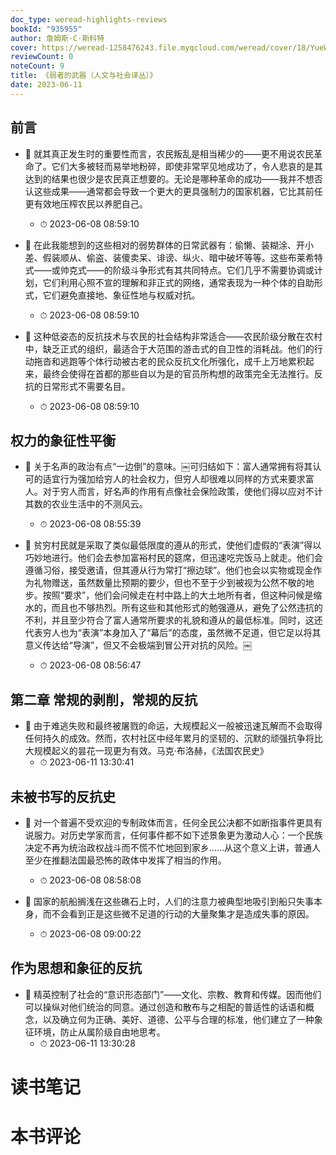 ```yaml
---
doc_type: weread-highlights-reviews
bookId: "935955"
author: 詹姆斯·C·斯科特
cover: https://weread-1258476243.file.myqcloud.com/weread/cover/18/YueWen_935955/t7_YueWen_935955.jpg
reviewCount: 0
noteCount: 9
title: 《弱者的武器（人文与社会译丛）》
date: 2023-06-11
---
```



## 前言


- 📌 就其真正发生时的重要性而言，农民叛乱是相当稀少的——更不用说农民革命了。它们大多被轻而易举地粉碎，即使非常罕见地成功了，令人悲哀的是其达到的结果也很少是农民真正想要的。无论是哪种革命的成功——我并不想否认这些成果——通常都会导致一个更大的更具强制力的国家机器，它比其前任更有效地压榨农民以养肥自己。 
    - ⏱ 2023-06-08 08:59:10 

- 📌 在此我能想到的这些相对的弱势群体的日常武器有：偷懒、装糊涂、开小差、假装顺从、偷盗、装傻卖呆、诽谤、纵火、暗中破坏等等。这些布莱希特式——或帅克式——的阶级斗争形式有其共同特点。它们几乎不需要协调或计划，它们利用心照不宣的理解和非正式的网络，通常表现为一种个体的自助形式，它们避免直接地、象征性地与权威对抗。 
    - ⏱ 2023-06-08 08:59:10 

- 📌 这种低姿态的反抗技术与农民的社会结构非常适合——农民阶级分散在农村中，缺乏正式的组织，最适合于大范围的游击式的自卫性的消耗战。他们的行动拖沓和逃跑等个体行动被古老的民众反抗文化所强化，成千上万地累积起来，最终会使得在首都的那些自以为是的官员所构想的政策完全无法推行。反抗的日常形式不需要名目。 
    - ⏱ 2023-06-08 08:59:10 
## 权力的象征性平衡


- 📌 关于名声的政治有点“一边倒”的意味。￼可归结如下：富人通常拥有将其认可的适宜行为强加给穷人的社会权力，但穷人却很难以同样的方式来要求富人。对于穷人而言，好名声的作用有点像社会保险政策，使他们得以应对不计其数的农业生活中的不测风云。 
    - ⏱ 2023-06-08 08:55:39 

- 📌 贫穷村民就是采取了类似最低限度的遵从的形式，使他们虚假的“表演”得以巧妙地进行。他们会去参加富裕村民的筵席，但迅速吃完饭马上就走。他们会遵循习俗，接受邀请，但其遵从行为常打“擦边球”。他们也会以实物或现金作为礼物赠送，虽然数量比预期的要少，但也不至于少到被视为公然不敬的地步。按照“要求”，他们会问候走在村中路上的大土地所有者，但这种问候是缩水的，而且也不够热烈。所有这些和其他形式的勉强遵从，避免了公然违抗的不利，并且至少符合了富人通常所要求的礼貌和遵从的最低标准。同时，这还代表穷人也为“表演”本身加入了“幕后”的态度，虽然微不足道，但它足以将其意义传达给“导演”，但又不会极端到冒公开对抗的风险。￼ 
    - ⏱ 2023-06-08 08:56:47 
## 第二章 常规的剥削，常规的反抗


- 📌 由于难逃失败和最终被屠戮的命运，大规模起义一般被迅速瓦解而不会取得任何持久的成效。然而，农村社区中经年累月的坚韧的、沉默的顽强抗争将比大规模起义的昙花一现更为有效。马克·布洛赫，《法国农民史》 
    - ⏱ 2023-06-11 13:30:41 
## 未被书写的反抗史


- 📌 对一个普遍不受欢迎的专制政体而言，任何全民公决都不如断指事件更具有说服力。对历史学家而言，任何事件都不如下述景象更为激动人心：一个民族决定不再为统治政权战斗而不慌不忙地回到家乡……从这个意义上讲，普通人至少在推翻法国最恐怖的政体中发挥了相当的作用。 
    - ⏱ 2023-06-08 08:58:08 

- 📌 国家的航船搁浅在这些礁石上时，人们的注意力被典型地吸引到船只失事本身，而不会看到正是这些微不足道的行动的大量聚集才是造成失事的原因。 
    - ⏱ 2023-06-08 09:00:22 
## 作为思想和象征的反抗


- 📌 精英控制了社会的“意识形态部门”——文化、宗教、教育和传媒。因而他们可以操纵对他们统治的同意。通过创造和散布与之相配的普适性的话语和概念，以及确立何为正确、美好、道德、公平与合理的标准，他们建立了一种象征环境，防止从属阶级自由地思考。 
    - ⏱ 2023-06-11 13:30:28 

# 读书笔记


# 本书评论
